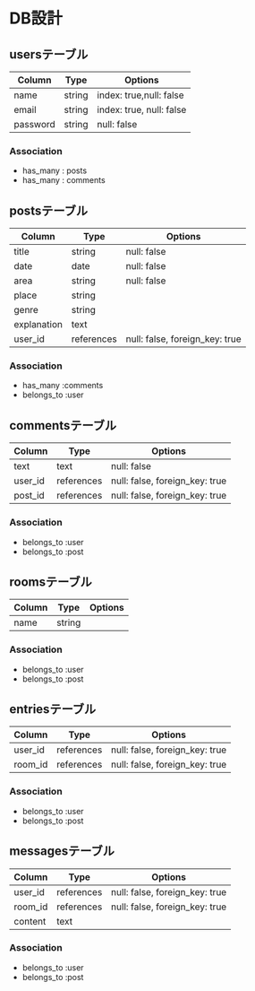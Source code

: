 # DB設計

## usersテーブル
|Column|Type|Options|
|------|----|-------|
|name|string|index: true,null: false|
|email|string|index: true, null: false|
|password|string|null: false|

### Association
- has_many : posts
- has_many : comments


## postsテーブル
|Column|Type|Options|
|------|----|-------|
|title|string|null: false|
|date|date|null: false|
|area|string|null: false|
|place|string|
|genre|string|
|explanation|text|
|user_id|references|null: false, foreign_key: true|

### Association
- has_many :comments
- belongs_to :user


## commentsテーブル
|Column|Type|Options|
|------|----|-------|
|text|text|null: false|
|user_id|references|null: false, foreign_key: true|
|post_id|references|null: false, foreign_key: true|

### Association
- belongs_to :user
- belongs_to :post


## roomsテーブル
|Column|Type|Options|
|------|----|-------|
|name|string|

### Association
- belongs_to :user
- belongs_to :post


## entriesテーブル
|Column|Type|Options|
|------|----|-------|
|user_id|references|null: false, foreign_key: true|
|room_id|references|null: false, foreign_key: true|

### Association
- belongs_to :user
- belongs_to :post


## messagesテーブル
|Column|Type|Options|
|------|----|-------|
|user_id|references|null: false, foreign_key: true|
|room_id|references|null: false, foreign_key: true|
|content|text|

### Association
- belongs_to :user
- belongs_to :post
